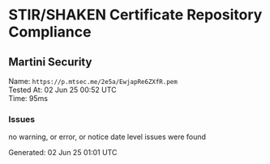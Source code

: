# STIR/SHAKEN Certificate Repository Compliance

## Martini Security

Name: `https://p.mtsec.me/2e5a/EwjapRe6ZXfR.pem`\
Tested At: 02 Jun 25 00:52 UTC\
Time: 95ms

### Issues

no warning, or error, or notice date level issues were found

Generated: 02 Jun 25 01:01 UTC